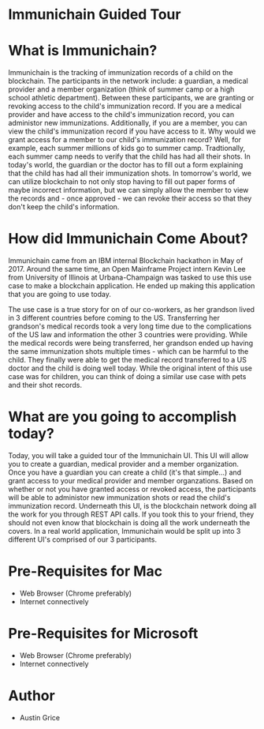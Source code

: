 # Immunichain Guided Tour

# What is Immunichain?

Immunichain is the tracking of immunization records of a child on the
blockchain. The participants in the network include: a guardian, a
medical provider and a member organization (think of summer camp or a
high school athletic department). Between these participants, we are
granting or revoking access to the child's immunization record. If you
are a medical provider and have access to the child's immunization
record, you can administor new immunizations. Additionally, if you are a
member, you can view the child's immunization record if you have access
to it. Why would we grant access for a member to our child's
immunization record? Well, for example, each summer millions of kids go
to summer camp. Tradtionally, each summer camp needs to verify that the
child has had all their shots. In today's world, the guardian or the
doctor has to fill out a form explaining that the child has had all
their immunization shots. In tomorrow's world, we can utilize
blockchain to not only stop having to fill out paper forms of maybe
incorrect information, but we can simply allow the member to view the
records and - once approved - we can revoke their access so that they
don't keep the child's information.

# How did Immunichain Come About?

Immunichain came from an IBM internal Blockchain hackathon in May of
2017. Around the same time, an Open Mainframe Project intern Kevin Lee
from University of Illinois at Urbana-Champaign was tasked to use this
use case to make a blockchain application. He ended up making this
application that you are going to use today.

The use case is a true story for on of our co-workers, as her grandson
lived in 3 different countries before coming to the US. Transferring her
grandson's medical records took a very long time due to the
complications of the US law and information the other 3 countries were
providing. While the medical records were being transferred, her
grandson ended up having the same immunization shots multiple times -
which can be harmful to the child. They finally were able to get the
medical record transferred to a US doctor and the child is doing well
today. While the original intent of this use case was for children, you
can think of doing a similar use case with pets and their shot records.

# What are you going to accomplish today?

Today, you will take a guided tour of the Immunichain UI. This UI will
allow you to create a guardian, medical provider and a member
organization. Once you have a guardian you can create a child (it's
that simple...) and grant access to your medical provider and member
organzations. Based on whether or not you have granted access or revoked
access, the participants will be able to administor new immunization
shots or read the child's immunization record. Underneath this UI, is
the blockchain network doing all the work for you through REST API
calls. If you took this to your friend, they should not even know that
blockchain is doing all the work underneath the covers. In a real world
application, Immunichain would be split up into 3 different UI's
comprised of our 3 participants.

# Pre-Requisites for Mac

-   Web Browser (Chrome preferably)
-   Internet connectively

# Pre-Requisites for Microsoft

-   Web Browser (Chrome preferably)
-   Internet connectively

# Author

-   Austin Grice
